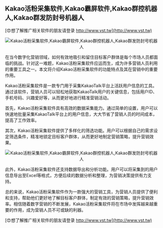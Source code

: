 ## **Kakao活粉采集软件,Kakao霸屏软件,Kakao群控机器人,Kakao群发防封号机器人**

[😍想了解推广相关软件的朋友请登录 http://www.vst.tw](http://www.vst.tw)

 <center><img src="https://vst.tw/MP4/tuiguang/png/5.png" alt="Kakao活粉采集软件,Kakao霸屏软件,Kakao群控机器人,Kakao群发防封号机器人"></center>

在当今数字化营销领域，如何有效地吸引和留住目标客户群体是每个市场人员都面临的挑战。针对这一难题，Kakao活粉采集软件应运而生，成为许多营销人员利用的重要工具之一。本文将介绍Kakao活粉采集软件的功能特点及其在营销中的重要作用。

Kakao活粉采集软件是一款专门用于采集KakaoTalk平台上活跃用户信息的工具。通过该软件，营销人员可以轻松地获取KakaoTalk用户的关键信息，包括用户ID、手机号码、兴趣爱好等，从而更好地进行精准营销活动。

首先，Kakao活粉采集软件具有高效的数据采集能力。通过简单的设置，用户可以快速地批量采集KakaoTalk平台上的用户信息，大大节省了营销人员的时间成本，提高了工作效率。

其次，Kakao活粉采集软件提供了多样化的筛选功能。用户可以根据自己的需求设定筛选条件，精准地锁定目标客户群体，从而更好地制定营销策略，提升营销效果。

 <center><img src="https://vst.tw/MP4/tuiguang/png/6.png" alt="Kakao活粉采集软件,Kakao霸屏软件,Kakao群控机器人,Kakao群发防封号机器人"></center>

此外，Kakao活粉采集软件还支持数据导出和分析功能。用户可以将采集到的用户信息导出至Excel等格式，方便后续的数据分析和整理，为营销决策提供有力支持。

总的来说，Kakao活粉采集软件作为一款强大的营销工具，为营销人员提供了便利和支持，帮助他们更好地了解目标客户群体，制定有效的营销策略，提升营销效率。相信随着数字营销的不断发展，Kakao活粉采集软件将在市场中发挥越来越重要的作用，成为营销人员不可或缺的利器。

[😍想了解推广相关软件的朋友请登录 http://www.vst.tw](http://www.vst.tw)



